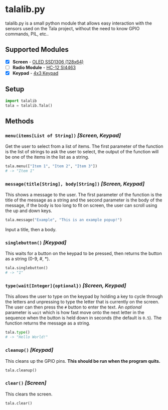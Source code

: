 # talalib.py
talalib.py is a small python module that allows easy interaction with the sensors used on the Tala project, without the need to know GPIO commands, PIL, etc..

## Supported Modules
- [x] **Screen** - [OLED SSD1306 (128x64)](http://www.ebay.co.uk/itm/I2C-OLED-Display-128X64-0-96-SSD1306-For-Arduino-Raspberry-Pi-ESP8266-etc-/172736606184)
- [ ] **Radio Module** - [HC-12 SI4463](http://www.ebay.co.uk/itm/433Mhz-HC-12-SI4463-Wireless-Serial-Port-Module-1000m-Replace-Bluetooth-TE296-/281772656589)
- [x] **Keypad** - [4x3 Keypad](http://www.ebay.co.uk/itm/12-4x3-key-Switch-Membrane-Matrix-KeyPad-Self-Adhesive-Arduino-RPI-PIC-AVR-/131708189209)

## Setup

```python
import talalib
tala = talalib.Tala()
```

## Methods

### `menu(items[List of String])` *[Screen, Keypad]*

Get the user to select from a list of items. The first parameter of the function
is the list of strings to ask the user to select, the output of the function will
be one of the items in the list as a string.

```python
tala.menu(["Item 1", "Item 2", "Item 3"])
# -> "Item 1"
```

### `message(title[String], body[String])` *[Screen, Keypad]*

This shows a message to the user. The first parameter of the function is the
title of the message as a string and the second parameter is the body of the message,
if the body is too long to fit on screen, the user can scroll using the up and
down keys.

```python
tala.message("Example", "This is an example popup!")
```

Input a title, then a body.

### `singlebutton()` *[Keypad]*

This waits for a button on the keypad to be pressed, then returns the button as
a string (0-9, #, \*).

```python
tala.singlebutton()
# -> "1"
```

### `type(wait[Integer]{optional})` *[Screen, Keypad]*

This allows the user to type on the keypad by holding a key to cycle through the
letters and unpressing to type the letter that is currently on the screen. The
user can then press the `#` button to enter the text. An *optional* parameter is
`wait` which is how fast move onto the next letter in the sequence when the button
is held down in seconds (the default is `0.5`). The function returns the message
as a string.

```python
tala.type()
# -> "Hello World!"
```

### `cleanup()` *[Keypad]*

This cleans up the GPIO pins. **This should be run when the program quits.**

```python
tala.cleanup()
```

### `clear()` *[Screen]*

This clears the screen.

```python
tala.clear()
```
